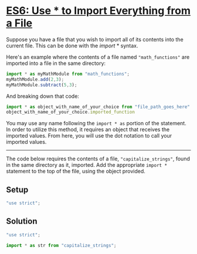 # [ES6: Use * to Import Everything from a File](https://learn.freecodecamp.org/javascript-algorithms-and-data-structures/es6/use--to-import-everything-from-a-file)

Suppose you have a file that you wish to import all of its contents into the current file. This can be done with the _import_ * syntax.

Here's an example where the contents of a file named `"math_functions"` are imported into a file in the same directory:

```js
import * as myMathModule from "math_functions";
myMathModule.add(2,3);
myMathModule.subtract(5,3);
```

And breaking down that code:

```js
import * as object_with_name_of_your_choice from "file_path_goes_here"
object_with_name_of_your_choice.imported_function
```

You may use any name following the `import * as` portion of the statement. In order to utilize this method, it requires an object that receives the imported values. From here, you will use the dot notation to call your imported values.

---

The code below requires the contents of a file, `"capitalize_strings"`, found in the same directory as it, imported. Add the appropriate `import *` statement to the top of the file, using the object provided.

## Setup
```js
"use strict";
```

## Solution
```js
"use strict";

import * as str from "capitalize_strings";
```